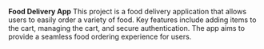 **Food Delivery App**
This project is a food delivery application that allows users to easily order a variety of food. Key features include adding items to the cart, managing the cart, and secure authentication. The app aims to provide a seamless food ordering experience for users.
